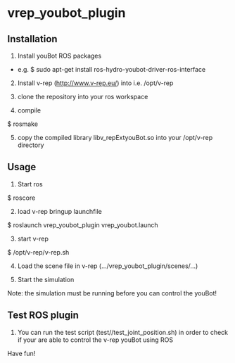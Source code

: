 vrep_youbot_plugin
==================

Installation
--

1) Install youBot ROS packages
- e.g.  $ sudo apt-get install ros-hydro-youbot-driver-ros-interface

2) Install v-rep (http://www.v-rep.eu/) into i.e. /opt/v-rep


3) clone the repository into your ros workspace

4) compile

$ rosmake

5) copy the compiled library libv_repExtyouBot.so into your /opt/v-rep directory


Usage
--

1) Start ros

$ roscore

2) load v-rep bringup launchfile

$ roslaunch vrep_youbot_plugin vrep_youbot.launch 

3) start v-rep

$ /opt/v-rep/v-rep.sh

4) Load the scene file in v-rep (.../vrep_youbot_plugin/scenes/...) 

5) Start the simulation

Note: the simulation must be running before you can control the youBot!


Test ROS plugin
--
1) You can run the test script (test//test_joint_position.sh) in order to check if your are able to control the v-rep youBot using ROS


Have fun!






